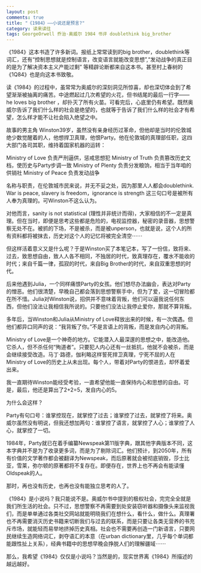 ```yaml
---
layout: post
comments: true
title: "《1984》——小说还是预言?"
category: 读来读往
tags: GeorgeOrwell 乔治·奥威尔 1984 书评 doublethink big_brother
---
```


《1984》这本书造了许多新词。报纸上常常读到的big brother，doublethink等词汇，还有“控制思想就是控制语言，改变语言就能改变思想”,“发动战争的真正目的是为了解决资本主义产能过剩” 等精辟论断都来自这本书。甚至村上春树的《1Q84》也是向这本书致敬。

读《1984》的过程中，虽常常为奥威尔的深刻洞见所惊喜，却也深切体会到了希望渐渐被抽离的痛苦。中途燃起过几次希望的火花，但书结尾的最后一行字——he loves big brother ，却扑灭了所有火苗。可看完后，心底里仍有希望。既然奥威尔告诉了我们什么样的社会是绝望的，也就等于告诉了我们什么样的社会才有希望，怎么样才能不让社会陷入绝望之中。

故事的男主角 Winston39岁，虽然没有亲身经历过革命，但他却是当时的伦敦城绝少数觉醒着的人，他想捍卫真理，他恨Party。他在伦敦城的真理部任职，这四大部门各司其职，维持着国家机器的运转：

Ministry of Love 负责严刑逼供，惩戒思想犯
Ministry of Truth 负责篡改历史文档，使历史与Party步调一致
Ministry of Plenty 负责分发粮饷，相当于当年咱的供销社
Ministry of Peace 负责发动战争

名称与职责，在伦敦城市民来说，并无不妥之处，因为那里人人都会doublethink. War is peace, slavery is freedom，ignorance is strength 这三句口号是被所有人奉为真理的。可Winston不这么认为。

对他而言，sanity is not statistical (理性并非统计而得)，大家相信的不一定是真理。但在当时，即便是思考这些都是危险的，电视监控器，秘密的录音器，思想警察无处不在。被抓的下场，不是被杀，而是被unperson，也就是说，这个人的所有资料都将被抹去，历史对这个人的记忆将被完全清空⋯⋯

但这样活着意义又是什么呢？于是Winston买了本笔记本，写了一份信，致将来、过去，致思想自由，致人人各不相同，不独居的时代，致真理存在，覆水不能收的时代；来自千篇一律，孤寂的时代，来自Big Brother的时代，来自双重思想的时代。

后来他遇到Julia，一个同样痛恨Party的女孩。他们想尽办法幽会，表达对Party的憎恶。他们很清楚，早晚自己都会落到思想警察手中，但为了爱，这一切冒险都在所不惜。Julia对Winston说，招供并不意味着背叛，他们可以逼我说任何东西，但他们没法让我相信我所说的。只要他们没法让我停止爱你，那就不算背叛。

多年后，当Winston和Julia从Ministry of Love释放出来的时候，有一次偶遇。但他们都异口同声的说：“我背叛了你。”不是言语上的背叛，而是发自内心的背叛。

Ministry of Love是一个神奇的地方。它能潜入人最深邃的思想之中，能改造他。它杀人，但不杀任何“殉道者”。只要犯人内心还有一丝抵抗，他就不会被杀，而是会继续接受改造。马丁·路德，伽利略这样誓死捍卫真理，宁死不屈的人在Ministry of Love的历史上从未出现。每个人，带着对Party的恨进去，却怀着爱出来。

我一直期待Winston能经受考验，一直希望他能一直保持内心和思想的自由。可是，最后，他还是算出了2+2=5，发自内心的5。

为什么会这样？

Party有句口号：谁掌控现在，就掌控了过去；谁掌控了过去，就掌控了将来。奥威尔虽然没有明说，但我还想加两句：谁掌控了语言，就掌控了人心；谁掌控了人心，就掌控了一切。

1984年，Party就已在着手编纂Newspeak第11版字典，跟其他字典版本不同，这本字典并不是为了收录更多词，而是为了剔除词汇。他们预计，到2050年，所有有价值的文学著作都会被翻译为Newspeak，而后原著就会被彻底销毁，莎士比亚，雪莱，弥尔顿的原著都将不复存在。即便存在，世界上也不再会有能读懂Oldspeak的人。

那时，再也没有历史，也再也没有能独立思考的人了。

《1984》是小说吗？我只能说不是。奥威尔书中提到的极权社会，完完全全就是我们所生活的社会。只不过，思想警察不再需要到处安装窃听器和摄像头来监视我们，而是单单通过各类社交网站就能明晓我们在想什么，看什么，做什么。真理署也不再需要消灭历史书籍来切断我们与过去的联系，而是只要让各类无营养的书充斥市场，就能轻而易举地挤掉历史真相。社会也不需要再创造一门新语言，只要网民继续生造网络词汇，剥夺语汇的本意（在urban dictionary里，几乎每个单词都能跟性扯上关系），经典书籍中的思想早晚会挣脱人们的理解疆域⋯⋯

那么，我希望《1984》仅仅是小说吗？当然是的，现实世界离《1984》所描述的越远越好。

